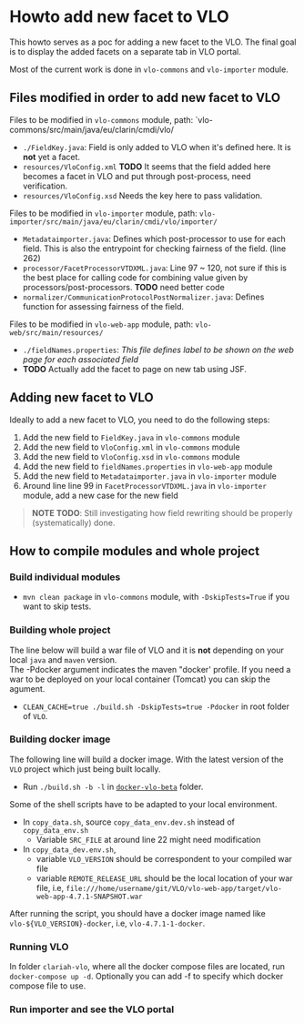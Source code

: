 # Howto add new facet to VLO

This howto serves as a poc for adding a new facet to the VLO. The final goal is to display the added facets on a 
separate tab in VLO portal. 

Most of the current work is done in `vlo-commons` and `vlo-importer` module.  

## Files modified in order to add new facet to VLO 
Files to be modified in `vlo-commons` module, path: `vlo-commons/src/main/java/eu/clarin/cmdi/vlo/
- `./FieldKey.java`: Field is only added to VLO when it's defined here. It is **not** yet a facet. 
- `resources/VloConfig.xml` **TODO** It seems that the field added here becomes a facet in VLO and put through post-process, need verification. 
- `resources/VloConfig.xsd` Needs the key here to pass validation. 

Files to be modified in `vlo-importer` module, path: `vlo-importer/src/main/java/eu/clarin/cmdi/vlo/importer/`
- `Metadataimporter.java`: Defines which post-processor to use for each field. This is also the entrypoint for checking fairness of the field. (line 262)
- `processor/FacetProcessorVTDXML.java`: Line 97 ~ 120, not sure if this is the best place for calling code for combining value given by processors/post-processors. **TODO** need better code 
- `normalizer/CommunicationProtocolPostNormalizer.java`: Defines function for assessing fairness of the field. 

Files to be modified in `vlo-web-app` module, path: `vlo-web/src/main/resources/`
- `./fieldNames.properties`: *This file defines label to be shown on the web page for each associated field*
- **TODO** Actually add the facet to page on new tab using JSF. 

## Adding new facet to VLO
Ideally to add a new facet to VLO, you need to do the following steps:
1. Add the new field to `FieldKey.java` in `vlo-commons` module
2. Add the new field to `VloConfig.xml` in `vlo-commons` module
3. Add the new field to `VloConfig.xsd` in `vlo-commons` module
4. Add the new field to `fieldNames.properties` in `vlo-web-app` module
5. Add the new field to `Metadataimporter.java` in `vlo-importer` module
6. Around line line 99 in `FacetProcessorVTDXML.java` in `vlo-importer` module, add a new case for the new field

> **NOTE** **TODO**: Still investigating how field rewriting should be properly (systematically) done.

## How to compile modules and whole project
### Build individual modules
- `mvn clean package` in `vlo-commons` module, with `-DskipTests=True` if you want to skip tests. 

### Building whole project
The line below will build a war file of VLO and it is **not** depending on your local `java` and `maven` version.  
The -Pdocker argument indicates the maven "docker' profile. If you need a war to be deployed on your local container (Tomcat) you can skip the agument.

- `CLEAN_CACHE=true ./build.sh -DskipTests=true -Pdocker` in root folder of `VLO`.

### Building docker image
The following line will build a docker image. With the latest version of the `VLO` project which just being built locally.
- Run `./build.sh -b -l` in [`docker-vlo-beta`](https://gitlab.com/CLARIN-ERIC/docker-vlo-beta) folder.

Some of the shell scripts have to be adapted to your local environment.
- In `copy_data.sh`, source `copy_data_env.dev.sh` instead of `copy_data_env.sh`
  - Variable `SRC_FILE` at around line 22 might need modification
- In `copy_data_dev.env.sh`, 
  - variable `VLO_VERSION` should be correspondent to your compiled war file
  - variable `REMOTE_RELEASE_URL` should be the local location of your war file, i.e, `file:///home/username/git/VLO/vlo-web-app/target/vlo-web-app-4.7.1-SNAPSHOT.war`

After running the script, you should have a docker image named like `vlo-${VLO_VERSION}-docker`, i.e, `vlo-4.7.1-1-docker`.

### Running VLO
In folder `clariah-vlo`, where all the docker compose files are located, run `docker-compose up -d`. Optionally you can add -f <location of docker compose file> to specify which docker compose file to use.

### Run importer and see the VLO portal


